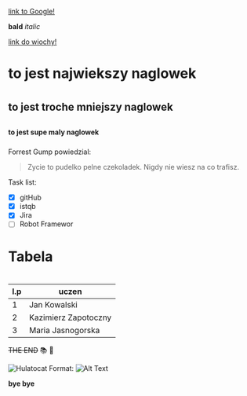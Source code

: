 [link to Google!](http://google.com)


**bald**
*italic*

[link do wiochy!](http://wiocha.pl)


# to jest najwiekszy naglowek <h1>
## to jest troche mniejszy naglowek <h2>
#### to jest supe maly naglowek <h5>

Forrest Gump powiedzial:
> Zycie to pudelko pelne czekoladek.
> Nigdy nie wiesz na co trafisz.


Task list:
- [x] gitHub
- [x] istqb
- [x] Jira
- [ ] Robot Framewor

# Tabela <h1>

l.p | uczen
----|-------
1 | Jan Kowalski
2 | Kazimierz Zapotoczny
3 | Maria Jasnogorska


~~THE END~~ :books: :100:

![Hulatocat](/octodex.github.com/hulatocat)
Format: ![Alt Text](url)



**bye bye**
